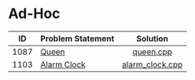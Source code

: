 # Ad-Hoc

|  ID  | Problem Statement |      Solution       |
|:----:|:------------------|:-------------------:|
| 1087 | [Queen][]         | [queen.cpp][]       |
| 1103 | [Alarm Clock][]   | [alarm_clock.cpp][] |

[Queen]:       https://www.urionlinejudge.com.br/judge/en/problems/view/1087
[Alarm Clock]: https://www.urionlinejudge.com.br/judge/en/problems/view/1103

[queen.cpp]:       tda_rational.cpp
[alarm_clock.cpp]: alarm_clock.cpp
